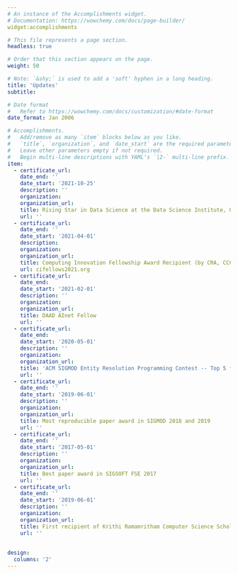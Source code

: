 ```yaml
---
# An instance of the Accomplishments widget.
# Documentation: https://wowchemy.com/docs/page-builder/
widget:accomplishments

# This file represents a page section.
headless: true

# Order that this section appears on the page.
weight: 50

# Note: `&shy;` is used to add a 'soft' hyphen in a long heading.
title: 'Updates'
subtitle:

# Date format
#   Refer to https://wowchemy.com/docs/customization/#date-format
date_format: Jan 2006

# Accomplishments.
#   Add/remove as many `item` blocks below as you like.
#   `title`, `organization`, and `date_start` are the required parameters.
#   Leave other parameters empty if not required.
#   Begin multi-line descriptions with YAML's `|2-` multi-line prefix.
item:
  - certificate_url: 
    date_end: ''
    date_start: '2021-10-25'
    description: ''
    organization: 
    organization_url: 
    title: Rising Star in Data Science at the Data Science Institute, UChicago
    url: ''
  - certificate_url: 
    date_end: ''
    date_start: '2021-04-01'
    description: 
    organization: 
    organization_url: 
    title: Computing Innovation Fellowship Award Recipient (by CRA, CCC and NSF)
    url: cifellows2021.org
  - certificate_url: 
    date_end: 
    date_start: '2021-02-01'
    description: ''
    organization: 
    organization_url: 
    title: DAAD AInet Fellow
    url: ''
  - certificate_url: 
    date_end: 
    date_start: '2020-05-01'
    description: ''
    organization: 
    organization_url: 
    title: 'ACM SIGMOD Entity Resolution Programming Contest -- Top 5 finalist'
    url: ''
  - certificate_url: 
    date_end: ''
    date_start: '2019-06-01'
    description: ''
    organization: 
    organization_url: 
    title: Most reproducible paper award in SIGMOD 2018 and 2019
    url: ''
  - certificate_url: 
    date_end: ''
    date_start: '2017-05-01'
    description: ''
    organization: 
    organization_url: 
    title: Best paper award in SIGSOFT FSE 2017
    url: ''
  - certificate_url: 
    date_end: ''
    date_start: '2019-06-01'
    description: ''
    organization: 
    organization_url: 
    title: First recipient of Krithi Ramamritham Computer Science Scholarship
    url: ''
    
 
design:
  columns: '2'
---
```

